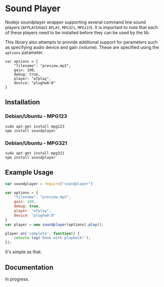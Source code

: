 Sound Player
===========

Nodejs soundplayer wrapper supporting several command line sound players (`AFPLAY`(mac) `APLAY`, `MPG321`, `MPG123`). It is important to note that each of these players need to be installed before they can be used by the lib.

This library also attempts to provide additional support for parameters such as specifying audio device and gain (volume). These are specified using the `options` parameter.

```
var options = {
    "filename": "preview.mp3",
    gain: 100,
    debug: true,
    player: "afplay",
    device: "plughw0:0"
}
```

Installation
-----------
### Debian/Ubuntu - MPG123 ###
````
sudo apt-get install mpg123
npm install soundplayer
````

### Debian/Ubuntu - MPG321 ###
````
sudo apt-get install mpg321
npm install soundplayer
````

Example Usage
------------

````javascript
var soundplayer = require("soundplayer")

var options = {
    "filename": "preview.mp3",
    gain: 100,
    debug: true,
    player: "afplay",
    device: "plughw0:0"
}
var player = new soundplayer(options).play();

player.on('complete', function() {
    console.log('Done with playback!');
});

````

It's simple as that.

Documentation
------------
In progress.
